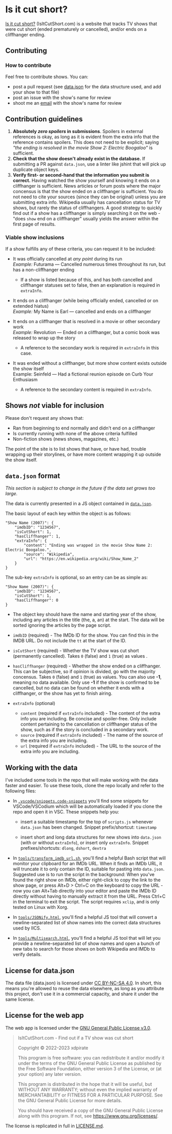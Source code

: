 # Is it cut short?
[Is it cut short?](https://www.isitcutshort.com/) (IsItCutShort.com) is a website that tracks TV shows that were cut short (ended prematurely or cancelled), and/or ends on a cliffhanger ending.

## Contributing
### How to contribute
Feel free to contribute shows. You can:
- post a pull request (see [data.json](https://github.com/xdpirate/isitcutshort.com/blob/main/data.json) for the data structure used, and add your show to that file)
- post an issue with the show's name for review
- shoot me an [email](mailto:webmaster@isitcutshort.com?subject=Show%20contribution) with the show's name for review

## Contribution guidelines
1. **Absolutely _zero spoilers_ in submissions**. Spoilers in external references is okay, as long as it is evident from the extra info that the reference contains spoilers. This does not need to be explicit; saying *"the ending is resolved in the movie Show 2: Electric Boogaloo"* is sufficient.
1. **Check that the show doesn't already exist in the database.** If submitting a PR against `data.json`, use a linter like jshint that will pick up duplicate object keys.
1. **Verify first- or second-hand that the information you submit is correct.** Having watched the show yourself and knowing it ends on a cliffhanger is sufficient. News articles or forum posts where the major concensus is that the show ended on a cliffhanger is sufficient. You do not need to cite your sources (since they can be original) unless you are submitting extra info. Wikipedia usually has cancellation status for TV shows, but rarely the status of cliffhangers. A good strategy to quickly find out if a show has a cliffhanger is simply searching it on the web - "does `show` end on a cliffhanger" usually yields the answer within the first page of results.

### Viable show inclusions
If a show fulfills any of these criteria, you can request it to be included:
- It was officially cancelled at *any point* during its run<br />*Example:* Futurama &mdash; Cancelled numerous times throughout its run, but has a non-cliffhanger ending
    - If a show is listed because of this, and has both cancelled and cliffhanger statuses set to false, then an explanation is required in `extraInfo`.

- It ends on a cliffhanger (while being officially ended, cancelled or on extended hiatus)<br />*Example:* My Name is Earl &mdash; cancelled and ends on a cliffhanger

- It ends on a cliffhanger that is resolved in a movie or other secondary work<br />*Example:* Revolution &mdash; Ended on a cliffhanger, but a comic book was released to wrap up the story
    - A reference to the secondary work is required in `extraInfo` in this case.

- It was ended without a cliffhanger, but more show content exists outside the show itself<br />Example: Seinfeld &mdash; Had a fictional reunion episode on Curb Your Enthusiasm
    - A reference to the secondary content is required in `extraInfo`.

## Shows *not* viable for inclusion
Please don't request any shows that:

- Ran from beginning to end normally and didn't end on a cliffhanger
- Is currently running with none of the above criteria fulfilled
- Non-fiction shows (news shows, magazines, etc.)

The point of the site is to list shows that have, or have had, trouble wrapping up their storylines, or have more content wrapping it up outside the show itself.

## `data.json` format
*This section is subject to change in the future if the data set grows too large.*

The data is currently presented in a JS object contained in [`data.json`](https://github.com/xdpirate/isitcutshort.com/blob/main/data.json).

The basic layout of each key within the object is as follows:

    "Show Name (2007)": {
        "imdbID": "1234567",
        "isCutShort": 1,
        "hasCliffhanger": 1,
        "extraInfo": {
            "content": "Ending was wrapped in the movie Show Name 2: Electric Boogaloo.",
            "source": "Wikipedia",
            "url": "https://en.wikipedia.org/wiki/Show_Name_2"
        }
    }

The sub-key `extraInfo` is optional, so an entry can be as simple as:

    "Show Name (2007)": {
        "imdbID": "1234567",
        "isCutShort": 1,
        "hasCliffhanger": 0
    }

- The object key should have the name and starting year of the show, including any articles in the title (the, a, an) at the start. The data will be sorted ignoring the articles by the page script.

- `imdbID` (required) - The IMDb ID for the show. You can find this in the IMDB URL. Do not include the `tt` at the start of the ID.

- `isCutShort` (required) - Whether the TV show was cut short (permanently cancelled). Takes `0` (false) and `1` (true) as values .

- `hasCliffhanger` (required) - Whether the show ended on a cliffhanger. This can be subjective, so if opinion is divided, go with the majority concensus. Takes `0` (false) and `1` (true) as values. You can also use **-1**, meaning no data available. Only use **-1** if the show is confirmed to be cancelled, but no data can be found on whether it ends with a cliffhanger, or the show has yet to finish airing.

- `extraInfo` (optional)
    - `content` (required if `extraInfo` included) - The content of the extra info you are including. Be concise and spoiler-free. Only include content pertaining to the cancellation or cliffhanger status of the show, such as if the story is concluded in a secondary work.
    - `source` (required if `extraInfo` included) - The name of the source of the extra info you are including.
    - `url` (required if `extraInfo` included) - The URL to the source of the extra info you are including.

## Working with the data
I've included some tools in the repo that will make working with the data faster and easier. To use these tools, clone the repo locally and refer to the following files:

* In [`.vscode/snippets.code-snippets`](https://github.com/xdpirate/isitcutshort.com/blob/main/.vscode/snippets.code-snippets) you'll find some snippets for VSCode/VSCodium which will be automatically loaded if you clone the repo and open it in VSC. These snippets help you:
    
    * insert a suitable timestamp for the top of `scripts.js` whenever `data.json` has been changed. Snippet prefix/shortcut: `timestamp`

    * insert short and long data structures for new shows into `data.json` (with or without `extraInfo`), or insert only `extraInfo`. Snippet prefixes/shortcuts: `dlong`, `dshort`, `dextra`

* In [`tools/transform_imdb_url.sh`](https://github.com/xdpirate/isitcutshort.com/blob/main/tools/transform_imdb_url.sh), you'll find a helpful Bash script that will monitor your clipboard for an IMDb URL. When it finds an IMDb URL, it will truncate it to only contain the ID, suitable for pasting into `data.json`. Suggested use is to run the script in the background: When you've found the right show on IMDb, either right-click to copy the link to the show page, or press Alt+D > Ctrl+C on the keyboard to copy the URL - now you can Alt+Tab directly into your editor and paste the IMDb ID directly without having to manually extract it from the URL. Press Ctrl+C in the terminal to exit the script. The script requires `xclip`, and is only tested on Linux with Xorg.

* In [`tools/JSONify.html`](https://github.com/xdpirate/isitcutshort.com/blob/main/tools/JSONify.html), you'll find a helpful JS tool that will convert a newline-separated list of show names into the correct data structures used by IICS.

* In [`tools/Multisearch.html`](https://github.com/xdpirate/isitcutshort.com/blob/main/tools/Multisearch.html), you'll find a helpful JS tool that will let you provide a newline-separated list of show names and open a bunch of new tabs to search for those shows on both Wikipedia and IMDb to verify details.

## License for data.json
The data file (data.json) is licensed under [CC BY-NC-SA 4.0](https://creativecommons.org/licenses/by-nc-sa/4.0/). In short, this means you're allowed to reuse the data elsewhere, as long as you attribute this project, don't use it in a commercial capacity, and share it under the same license.

## License for the web app
The web app is licensed under the [GNU General Public License v3.0](https://www.gnu.org/licenses/gpl-3.0.en.html).

>IsItCutShort.com - Find out if a TV show was cut short
>
>Copyright &copy; 2022-2023 xdpirate
>
>This program is free software: you can redistribute it and/or modify
>it under the terms of the GNU General Public License as published by
>the Free Software Foundation, either version 3 of the License, or
>(at your option) any later version.
>
>This program is distributed in the hope that it will be useful,
>but WITHOUT ANY WARRANTY; without even the implied warranty of
>MERCHANTABILITY or FITNESS FOR A PARTICULAR PURPOSE.  See the
>GNU General Public License for more details.
>
>You should have received a copy of the GNU General Public License
>along with this program.  If not, see <https://www.gnu.org/licenses/>.

The license is replicated in full in [LICENSE.md](https://github.com/xdpirate/isitcutshort.com/blob/main/LICENSE.md).